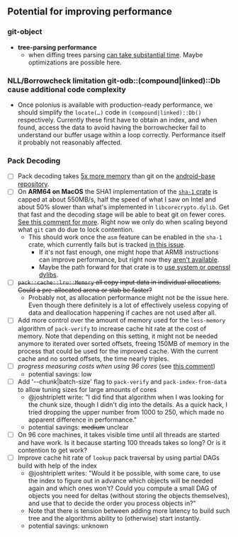 ## Potential for improving performance

### git-object

* **tree-parsing performance**
  * when diffing trees parsing [can take substantial time](https://github.com/Byron/gitoxide/discussions/74#discussioncomment-684927). Maybe optimizations are possible here.

### NLL/Borrowcheck limitation git-odb::(compound|linked)::Db cause additional code complexity

* Once polonius is available with production-ready performance, we should simplify the `locate(…)` code in `(compound|linked)::Db()` respectively.
  Currently these first have to obtain an index, and when found, access the data to avoid having the borrowchecker fail to understand our buffer
  usage within a loop correctly. Performance itself it probably not reasonably affected.

### Pack Decoding

* [ ] Pack decoding takes [5x more memory][android-base-discussion] than git on the [android-base repository][android-base-repo].
* [ ] On **ARM64 on MacOS** the SHA1 implementation of the [`sha-1` crate](https://github.com/RustCrypto/hashes) is capped at about 550MB/s, half the speed of what I saw on Intel and about 50% slower than what's implemented in `libcorecrypto.dylib`. Get that fast and the decoding stage will be able
      to beat git on fewer cores. [See this comment for more](https://github.com/Byron/gitoxide/discussions/46#discussioncomment-511268). Right now we only do when scaling beyond what `git` can do due to lock contention.
    * This should work once the `asm` feature can be enabled in the `sha-1` crate, which currently fails but is tracked [in this issue](https://github.com/RustCrypto/asm-hashes/issues/28).
        * If it's not fast enough, one might hope that ARM8 instructions can improve performance, but right now they [aren't available](https://github.com/rust-lang/stdarch/issues/1055#issuecomment-803737796).
        * Maybe the path forward for that crate is to [use system or openssl dylibs](https://github.com/RustCrypto/asm-hashes/issues/5).
* [ ] ~~`pack::cache::lru::Memory` all copy input data in individual allocations. Could a pre-allocated arena or slab be faster?~~
  * Probably not, as allocation performance might not be the issue here. Even though there definitely is a lot of effectively useless copying 
    of data and deallocation happening if caches are not used after all.
* [ ] Add more control over the amount of memory used for the `less-memory` algorithm of `pack-verify` to increase cache hit rate at the cost of memory.
  Note that depending on this setting, it might not be needed anymore to iterated over sorted offsets, freeing 150MB of memory in the process
  that could be used for the improved cache. With the current cache and no sorted offsets, the time nearly triples.
* [ ] _progress measuring costs when using 96 cores_ (see [this comment][josh-aug-12])
  * potential savings: low
* [ ] Add '--chunk|batch-size' flag to `pack-verify` and `pack-index-from-data` to allow tuning sizes for large amounts of cores
  * @joshtriplett write: "I did find that algorithm when I was looking for the chunk size, though I didn't dig into the details. As a quick hack, I tried dropping the upper number from 1000 to 250, which made no apparent difference in performance."
  * potential savings: ~~medium~~ unclear
* [ ] On 96 core machines, it takes visible time until all threads are started and have work. Is it because starting 100 threads takes so long? Or is it contention to get work?
* [ ] Improve cache hit rate of `lookup` pack traversal by using partial DAGs build with help of the index
  * @joshtriplett writes: "Would it be possible, with some care, to use the index to figure out in advance which objects will be needed again and which ones won't? Could you compute a small DAG of objects you need for deltas (without storing the objects themselves), and use that to decide the order you process objects in?"
  * Note that there is tension between adding more latency to build such tree and the algorithms ability to (otherwise) start instantly.
  * potential savings: unknown
    
[android-base-discussion]: https://github.com/Byron/gitoxide/pull/81
[android-base-repo]: https://android.googlesource.com/platform/frameworks/base
[josh-aug-12]: https://github.com/Byron/gitoxide/issues/1#issuecomment-672566602
